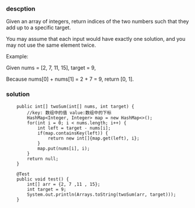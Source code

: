 ### descption
Given an array of integers, return indices of the two numbers such that they add up to a specific target.

You may assume that each input would have exactly one solution, and you may not use the same element twice.

Example:

Given nums = [2, 7, 11, 15], target = 9,

Because nums[0] + nums[1] = 2 + 7 = 9,
return [0, 1].

### solution
```
    public int[] twoSum(int[] nums, int target) {
        //key: 数组中的值 value:数组中的下标
        HashMap<Integer, Integer> map = new HashMap<>();
        for(int i = 0; i < nums.length; i++) {
            int left = target - nums[i];
            if(map.containsKey(left)) {
                return new int[]{map.get(left), i};
            }
            map.put(nums[i], i);
        }
        return null;
    }

    @Test
    public void test() {
        int[] arr = {2, 7 ,11 , 15};
        int target = 9;
        System.out.println(Arrays.toString(twoSum(arr, target)));
    }

```